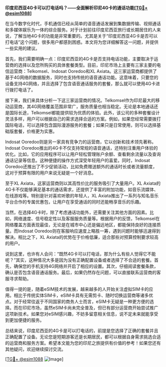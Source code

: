 **印度尼西亚4G卡可以打电话吗？——全面解析印尼4G卡的通话功能[[TG💪+ @esim1088](https://t.me/s/esim1088)]**

在当今数字化时代，手机通信已经从简单的语音通话发展到集数据传输、视频通话和多媒体娱乐为一体的综合服务。对于计划前往印度尼西亚旅行或长期居住的人来说，了解当地4G卡的功能是非常重要的。尤其是关于“印度尼西亚4G卡是否可以打电话”这个问题，很多用户都感到困惑。本文将为您详细解答这一问题，并提供一些实用的建议。

首先，我们需要明确一点：印度尼西亚的4G卡是否支持电话功能，主要取决于运营商的选择以及您所购买的具体套餐类型。目前，印尼市场上主要有三家主要的电信运营商：Telkomsel、Indosat Ooredoo和XL Axiata。这三家运营商都提供了基于4G网络的数据服务，同时也支持传统的语音通话功能。这意味着，只要您的设备支持4G网络，并且选择了包含语音通话服务的套餐，那么就可以使用4G卡进行拨打电话了。

接下来，我们来具体分析一下这三家运营商的情况。Telkomsel作为印尼最大的移动运营商，其4G网络覆盖范围非常广，服务质量也相当稳定。无论是本地通话还是国际长途，Telkomsel都能提供较为优质的体验。此外，该公司的多种套餐设计灵活多样，用户可以根据自己的需求选择合适的方案。例如，如果您经常需要拨打国际电话，可以选择包含国际漫游服务的套餐；如果只是日常使用，则可以选择基础版套餐，价格更为实惠。

Indosat Ooredoo则是另一家具有竞争力的运营商，它以创新和技术领先著称。Indosat Ooredoo推出的4G卡不仅支持常规的语音通话，还特别注重用户体验的优化。比如，它的应用程序可以让用户轻松管理账户余额、查看剩余流量以及查询通话记录等信息。这种便捷的操作方式深受年轻用户的喜爱。同时，Indosat Ooredoo还推出了不少促销活动，比如免费赠送额外的通话时长或者流量额度，这对于预算有限的用户来说无疑是一个好消息。

至于XL Axiata，这家运营商则以其高性价比的服务吸引了大量用户。XL Axiata的4G卡不仅能够满足基本的通话需求，还提供了丰富的附加功能，如音乐流媒体、在线游戏等。特别是针对喜欢听歌的年轻人，XL Axiata推出了一系列与知名音乐平台合作的专属优惠包，让用户在享受通话的同时还能畅享音乐的乐趣。

当然，在选择4G卡时，除了考虑通话功能外，还需要关注其他方面的因素。比如，网络速度、信号稳定性以及客服服务质量等。根据用户的反馈，Telkomsel在网络覆盖方面表现最佳，无论是在城市中心还是偏远地区，都能保持良好的连接质量。而Indosat Ooredoo则在客服响应速度上略胜一筹，遇到问题时能够迅速得到解决。相比之下，XL Axiata的优势在于价格低廉，适合那些对预算控制要求较高的用户。

说到这里，也许有人会问：“既然4G卡可以打电话，那为什么有些人觉得它不能呢？”其实，这种情况大多是因为没有正确配置设备或者选择了不合适的套餐。首先，确保您的手机支持4G网络并开启了相应的设置。其次，仔细阅读套餐条款，确认是否包含语音通话服务。最后，如果仍然存在问题，可以直接联系运营商的客服寻求帮助。

值得一提的是，随着eSIM技术的发展，越来越多的人开始关注虚拟SIM卡的应用。相比于传统实体SIM卡，eSIM卡具有无需剪卡、随时切换运营商等诸多优点。对于经常往返于不同国家的商务人士而言，eSIM卡无疑是一种更方便的选择。而在印尼市场，虽然eSIM卡尚未完全普及，但已有部分运营商开始尝试推广这项新技术。如果您对eSIM感兴趣，不妨多留意相关信息，说不定未来就能享受到更加便捷的服务。

总结来说，印度尼西亚的4G卡是可以打电话的，前提是您选择了正确的套餐并且正确配置了设备。无论您是短期游客还是长期居民，都可以根据自身需求挑选合适的运营商和服务方案。希望本文能为您的印尼之旅提供有价值的参考！如果您还有其他疑问，欢迎继续探讨交流。

[[TG💪+ @esim1088](https://t.me/s/esim1088) ![Image](https://i.postimg.cc/4NQfJmqS/Snipaste-2025-05-13-00-14-12.png)]